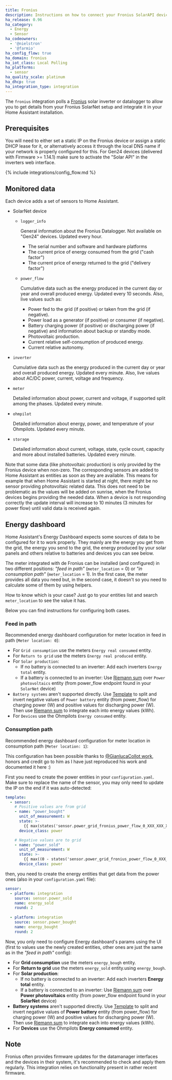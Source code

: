 ```yaml
---
title: Fronius
description: Instructions on how to connect your Fronius SolarAPI devices to Home Assistant.
ha_release: 0.96
ha_category:
  - Energy
  - Sensor
ha_codeowners:
  - '@nielstron'
  - '@farmio'
ha_config_flow: true
ha_domain: fronius
ha_iot_class: Local Polling
ha_platforms:
  - sensor
ha_quality_scale: platinum
ha_dhcp: true
ha_integration_type: integration
---
```


The `fronius` integration polls a [Fronius](https://www.fronius.com/) solar inverter or datalogger to allow you to get details from your Fronius SolarNet setup and integrate it in your Home Assistant installation.

## Prerequisites

You will need to either set a static IP on the Fronius device or assign a static DHCP lease for it, or alternatively access it through the local DNS name if your network is properly configured for this.
For Gen24 devices (delivered with Firmware >= 1.14.1) make sure to activate the "Solar API" in the inverters web interface.

{% include integrations/config_flow.md %}

## Monitored data

Each device adds a set of sensors to Home Assistant.

- SolarNet device
  
  - `logger_info`

    General information about the Fronius Datalogger. Not available on "Gen24" devices. Updated every hour.

    - The serial number and software and hardware platforms
    - The current price of energy consumed from the grid ("cash factor")
    - The current price of energy returned to the grid ("delivery factor")

  - `power_flow`

    Cumulative data such as the energy produced in the current day or year and overall produced energy. Updated every 10 seconds.
    Also, live values such as:

    - Power fed to the grid (if positive) or taken from the grid (if negative).
    - Power load as a generator (if positive) or consumer (if negative).
    - Battery charging power (if positive) or discharging power (if negative) and information about backup or standby mode.
    - Photovoltaic production.
    - Current relative self-consumption of produced energy.
    - Current relative autonomy.

- `inverter`

  Cumulative data such as the energy produced in the current day or year and overall produced energy. Updated every minute.
  Also, live values about AC/DC power, current, voltage and frequency.

- `meter`

  Detailed information about power, current and voltage, if supported split among the phases. Updated every minute.

- `ohmpilot`

  Detailed information about energy, power, and temperature of your Ohmpilots. Updated every minute.

- `storage`

  Detailed information about current, voltage, state, cycle count, capacity and more about installed batteries. Updated every minute.

Note that some data (like photovoltaic production) is only provided by the Fronius device when non-zero.
The corresponding sensors are added to Home Assistant as entities as soon as they are available.
This means for example that when Home Assistant is started at night, there might be no sensor providing photovoltaic related data.
This does not need to be problematic as the values will be added on sunrise, when the Fronius devices begins providing the needed data.
When a device is not responding correctly the update interval will increase to 10 minutes (3 minutes for power flow) until valid data is received again.

## Energy dashboard

Home Assistant's Energy Dashboard expects some sources of data to be configured for it to work properly. They mainly are the energy you get from the grid, the energy you send to the grid, the energy produced by your solar panels and others relative to batteries and devices you can see below.

The meter integrated with de Fronius can be installed (and configured) in two different positions: _"feed in path"_ (`meter_location` = 0) or _"in consumption path"_ (`meter_location` = 1). In the first case, the meter provides all data you need but, in the second case, it doesn't so you need to calculate some of them by using helpers.

How to know which is your case? Just go to your entities list and search `meter_location` to see the value it has.

Below you can find instructions for configuring both cases.

### Feed in path

Recommended energy dashboard configuration for meter location in feed in path (`Meter location: 0`):

- For `Grid consumption` use the meters `Energy real consumed` entity.
- For `Return to grid` use the meters `Energy real produced` entity.
- For `Solar production`: 
  - If no battery is connected to an inverter: Add each inverters `Energy total` entity.
  - If a battery is connected to an inverter: Use [Riemann sum](/integrations/integration/) over `Power photovoltaics` entity (from power_flow endpoint found in your `SolarNet` device)
- `Battery systems` aren't supported directly. Use [Template](/integrations/template) to split and invert negative values of `Power battery` entity (from power_flow) for charging power (W) and positive values for discharging power (W). Then use [Riemann sum](/integrations/integration/) to integrate each into energy values (kWh).
- For `Devices` use the Ohmpilots `Energy consumed` entity.

### Consumption path

Recommended energy dashboard configuration for meter location in consumption path (`Meter location: 1`):

This configuration has been possible thanks to [@GianlucaCollot work](https://github.com/GianlucaCollot), honors and credit go to him as I have just reproduced his work and documented it here :)

First you need to create the power entities in your `configuration.yaml`. Make sure to replace the name of the sensor, you may only need to update the IP on the end if it was auto-detected:

```yaml
template:
  - sensor:
    # Positive values are from grid
    - name: "power_bought"
      unit_of_measurement: W
      state: >-
        {{ max(states('sensor.power_grid_fronius_power_flow_0_XXX_XXX_XXX_XXX') | float, 0) }}
      device_class: power

    # Negative values are to grid
    - name: "power_sold"
      unit_of_measurement: W
      state: >-
        {{ max((0 - states('sensor.power_grid_fronius_power_flow_0_XXX_XXX_XXX_XXX') | float), 0) }}
      device_class: power
```

then, you need to create the energy entities that get data from the power ones (also in your `configuration.yaml` file):

```yaml
sensor:
  - platform: integration
    source: sensor.power_sold
    name: energy_sold
    round: 2
    
  - platform: integration
    source: sensor.power_bought
    name: energy_bought
    round: 2
```

Now, you only need to configure Energy dashboard's params using the UI (first to values use the newly created entities, other ones are just the same as in the _"feed in path"_ config):

- For **Grid consumption** use the meters `energy_bough` entity.
- For **Return to grid** use the meters `energy_sold` entity.using `energy_bough`.
- For **Solar production**: 
  - If no battery is connected to an inverter: Add each inverters **Energy total** entity.
  - If a battery is connected to an inverter: Use [Riemann sum](/integrations/integration/) over **Power photovoltaics** entity (from power_flow endpoint found in your **SolarNet** device)
- **Battery systems** aren't supported directly. Use [Template](/integrations/template) to split and invert negative values of **Power battery** entity (from power_flow) for charging power (W) and positive values for discharging power (W). Then use [Riemann sum](/integrations/integration/) to integrate each into energy values (kWh).
- For **Devices** use the Ohmpilots **Energy consumed** entity.


## Note

Fronius often provides firmware updates for the datamanager interfaces and the devices in their system, it's recommended to check and apply them regularly. This integration relies on functionality present in rather recent firmware.
